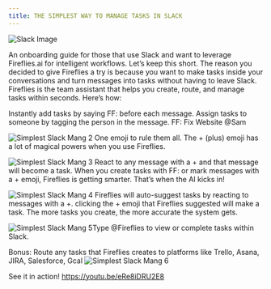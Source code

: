 ```yaml
---
title: THE SIMPLEST WAY TO MANAGE TASKS IN SLACK
---
```


![Slack Image](/fireflies_blog/img/simplestSlackMang1.png "Slack Image")

An onboarding guide for those that use Slack and want to leverage Fireflies.ai for intelligent workflows.
Let’s keep this short. The reason you decided to give Fireflies a try is because you want to make tasks inside your conversations and turn messages into tasks without having to leave Slack.
Fireflies is the team assistant that helps you create, route, and manage tasks within seconds. Here’s how:

Instantly add tasks by saying FF: before each message.
Assign tasks to someone by tagging the person in the message.
FF: Fix Website @Sam

![Simplest Slack Mang 2](/fireflies_blog/img/simplestSlackMang2.png "Simplest Slack Mang 2")
One emoji to rule them all.
The + (plus) emoji has a lot of magical powers when you use Fireflies.

![Simplest Slack Mang 3](/fireflies_blog/img/simplestSlackMang3.gif "Simplest Slack Mang 3")
React to any message with a + and that message will become a task.
When you create tasks with FF: or mark messages with a + emoji, Fireflies is getting smarter. That’s when the AI kicks in!

![Simplest Slack Mang 4](/fireflies_blog/img/simplestSlackMang4.gif "Simplest Slack Mang 4")
Fireflies will auto-suggest tasks by reacting to messages with a +.
clicking the + emoji that Fireflies suggested will make a task.
The more tasks you create, the more accurate the system gets.


![Simplest Slack Mang 5](/fireflies_blog/img/simplestSlackMang5.png "Simplest Slack Mang 5")Type @Fireflies to view or complete tasks within Slack.

Bonus: Route any tasks that Fireflies creates to platforms like Trello, Asana, JIRA, Salesforce, Gcal
![Simplest Slack Mang 6](/fireflies_blog/img/simplestSlackMang6.png "Simplest Slack Mang 6")

See it in action!
https://youtu.be/eRe8iDRU2E8
